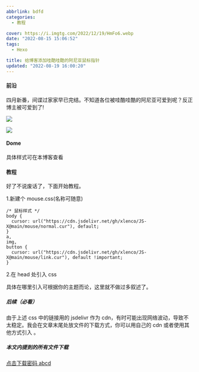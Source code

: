 ```yaml
---
abbrlink: bdfd
categories:
  - 教程

cover: https://i.imgtg.com/2022/12/19/HmFo6.webp
date: "2022-08-15 15:06:52"
tags:
  - Hexo

title: 给博客添加哇酷哇酷的阿尼亚鼠标指针
updated: "2022-08-19 16:00:20"
---
```


#### 前沿

四月新番，间谍过家家早已完结。不知道各位被哇酷哇酷的阿尼亚可爱到呢？反正博主被可爱到了!

![](https://ik.imagekit.io/nicexl/img/e7d2597fc77b0e7f53e36dd7fc6da4de.webp_pWiQoGxY9.jpg?ik-sdk-version=javascript-1.4.3&updatedAt=1660570227683#crop=0&crop=0&crop=1&crop=1&id=fBktr&originHeight=926&originWidth=656&originalType=binary&ratio=1&rotation=0&showTitle=false&status=done&style=none&title=)

![](https://ik.imagekit.io/nicexl/img/d5f6e6c4ef2d9f6896efe54e54440c43.webp_GOqWCDkKK.jpg?ik-sdk-version=javascript-1.4.3&updatedAt=1660570226341#crop=0&crop=0&crop=1&crop=1&id=T3yNw&originHeight=928&originWidth=656&originalType=binary&ratio=1&rotation=0&showTitle=false&status=done&style=none&title=)

#### Dome

具体样式可在本博客查看

#### 教程

好了不说废话了，下面开始教程。

1.新建个 mouse.css(名称可随意)

```
/* 鼠标样式 */
body {
  cursor: url("https://cdn.jsdelivr.net/gh/xlenco/JS-X@main/mouse/normal.cur"), default;
}
a,
img,
button {
  cursor: url("https://cdn.jsdelivr.net/gh/xlenco/JS-X@main/mouse/link.cur"), default !important;
}
```

2.在 head 处引入 css

具体在哪里引入可根据你的主题而论，这里就不做过多叙述了。

##### 后续（必看）

由于上述 css 中的链接用的 jsdelivr 作为 cdn，有时可能出现网络波动，导致不太稳定。我会在文章末尾处放文件的下载方式，你可以用自己的 cdn 或者使用其他方式引入 。

##### 本文内提到的所有文件下载

[点击下载密码 abcd](https://url66.ctfile.com/f/30717266-649529116-e0e423?p=abcd)
